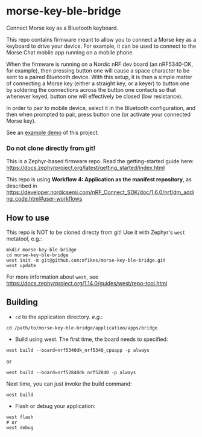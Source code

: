 # morse-key-ble-bridge
Connect Morse key as a Bluetooth keyboard.

This repo contains firmware meant to allow you to connect a Morse key as a keyboard to drive your device. For example, it can be used to connect to the Morse Chat mobile app running on a mobile phone.

When the firmware is running on a Nordic nRF dev board (an nRF5340-DK, for example), then pressing button one will cause a space character to be sent to a paired Bluetooth device. With this setup, it is then a simple matter of connecting a Morse key (either a straight key, or a keyer) to button one by soldering the connections across the button one contacts so that whenever keyed, button one will effectively be closed (low resistance).

In order to pair to mobile device, select it in the Bluetooth configuration, and then when prompted to pair, press button one (or activate your connected Morse key).

See an [example demo](https://youtu.be/O0wdYhWQfyg) of this project.

### Do not clone directly from git!

This is a Zephyr-based firmware repo.
Read the getting-started guide here: <https://docs.zephyrproject.org/latest/getting_started/index.html>

This repo is using **Workflow 4: Application as the manifest repository**,
as described in <https://developer.nordicsemi.com/nRF_Connect_SDK/doc/1.6.0/nrf/dm_adding_code.html#user-workflows>


## How to use

This repo is NOT to be cloned directy from git!
Use it with Zephyr's `west` metatool, e.g.:
```
mkdir morse-key-ble-bridge
cd morse-key-ble-bridge
west init -m git@github.com:mfikes/morse-key-ble-bridge.git
west update
```

For more information about `west`, see <https://docs.zephyrproject.org/1.14.0/guides/west/repo-tool.html>


## Building

* `cd` to the application directory.
 _e.g._:
 ```
 cd /path/to/morse-key-ble-bridge/application/apps/bridge
 ```

* Build using west. The first time, the board needs to specified:
 ```
 west build --board=nrf5340dk_nrf5340_cpuapp -p always
 ```
 or
 ```
 west build --board=nrf52840dk_nrf52840 -p always
 ```

 Next time, you can just invoke the build command:
 ```
 west build
 ```

* Flash or debug your application:
 ```
 west flash
 # or
 west debug
 ```
